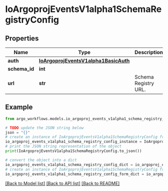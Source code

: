 # IoArgoprojEventsV1alpha1SchemaRegistryConfig


## Properties

Name | Type | Description | Notes
------------ | ------------- | ------------- | -------------
**auth** | [**IoArgoprojEventsV1alpha1BasicAuth**](IoArgoprojEventsV1alpha1BasicAuth.md) |  | [optional] 
**schema_id** | **int** |  | [optional] 
**url** | **str** | Schema Registry URL. | [optional] 

## Example

```python
from argo_workflows.models.io_argoproj_events_v1alpha1_schema_registry_config import IoArgoprojEventsV1alpha1SchemaRegistryConfig

# TODO update the JSON string below
json = "{}"
# create an instance of IoArgoprojEventsV1alpha1SchemaRegistryConfig from a JSON string
io_argoproj_events_v1alpha1_schema_registry_config_instance = IoArgoprojEventsV1alpha1SchemaRegistryConfig.from_json(json)
# print the JSON string representation of the object
print(IoArgoprojEventsV1alpha1SchemaRegistryConfig.to_json())

# convert the object into a dict
io_argoproj_events_v1alpha1_schema_registry_config_dict = io_argoproj_events_v1alpha1_schema_registry_config_instance.to_dict()
# create an instance of IoArgoprojEventsV1alpha1SchemaRegistryConfig from a dict
io_argoproj_events_v1alpha1_schema_registry_config_form_dict = io_argoproj_events_v1alpha1_schema_registry_config.from_dict(io_argoproj_events_v1alpha1_schema_registry_config_dict)
```
[[Back to Model list]](../README.md#documentation-for-models) [[Back to API list]](../README.md#documentation-for-api-endpoints) [[Back to README]](../README.md)


